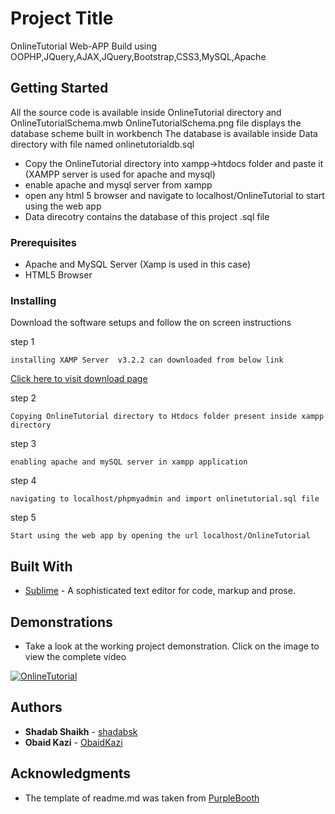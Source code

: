 # Project Title
OnlineTutorial Web-APP Build using OOPHP,JQuery,AJAX,JQuery,Bootstrap,CSS3,MySQL,Apache

## Getting Started
All the source code is available inside OnlineTutorial directory and OnlineTutorialSchema.mwb OnlineTutorialSchema.png file displays the database scheme built in workbench
The database is available inside Data directory with file named onlinetutorialdb.sql
* Copy the OnlineTutorial directory into xampp->htdocs folder and paste it (XAMPP server is used for apache and mysql)
* enable apache and mysql server from xampp
* open any html 5 browser and navigate to localhost/OnlineTutorial to start using the web app
* Data direcotry contains the database of this project .sql file


### Prerequisites

* Apache and MySQL Server (Xamp is used in this case)
* HTML5 Browser

### Installing

Download the software setups and follow the on screen instructions

step 1

```
installing XAMP Server  v3.2.2 can downloaded from below link
```
[Click here to visit download page](https://sourceforge.net/projects/xampp/files/XAMPP%20Windows/5.6.21/)

step 2

```
Copying OnlineTutorial directory to Htdocs folder present inside xampp directory
```

step 3

```
enabling apache and mySQL server in xampp application
```

step 4
```
navigating to localhost/phpmyadmin and import onlinetutorial.sql file
```

step 5
```
Start using the web app by opening the url localhost/OnlineTutorial
```

## Built With

* [Sublime](https://www.sublimetext.com/3) - A sophisticated text editor for code, markup and prose. 


## Demonstrations

* Take a look at the working project demonstration. Click on the image to view the complete video


[![OnlineTutorial](https://i.ytimg.com/vi/NrigNZ2rm4U/maxresdefault.jpg)](https://youtu.be/NrigNZ2rm4U)


## Authors

* **Shadab Shaikh** - [shadabsk](https://github.com/shadabsk)
* **Obaid Kazi** 	- [ObaidKazi](https://github.com/ObaidKazi)


## Acknowledgments

* The template of readme.md was taken from [PurpleBooth](https://github.com/PurpleBooth)


